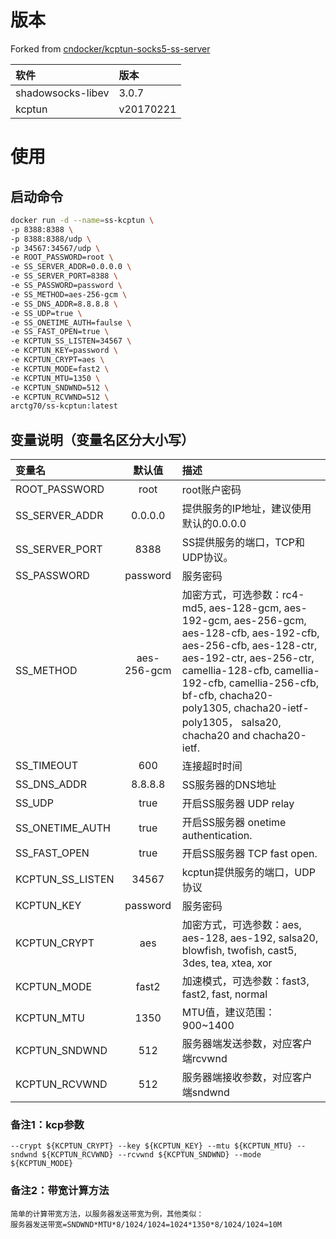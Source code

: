 # 版本
Forked from [cndocker/kcptun-socks5-ss-server](https://github.com/cndocker/kcptun-socks5-ss-server-docker)

| 软件 | 版本 |
| :--- | :--- |
| shadowsocks-libev |3.0.7 |
| kcptun | v20170221 |

# 使用
## 启动命令
```bash
docker run -d --name=ss-kcptun \
-p 8388:8388 \
-p 8388:8388/udp \
-p 34567:34567/udp \
-e ROOT_PASSWORD=root \
-e SS_SERVER_ADDR=0.0.0.0 \
-e SS_SERVER_PORT=8388 \
-e SS_PASSWORD=password \
-e SS_METHOD=aes-256-gcm \
-e SS_DNS_ADDR=8.8.8.8 \
-e SS_UDP=true \
-e SS_ONETIME_AUTH=faulse \
-e SS_FAST_OPEN=true \
-e KCPTUN_SS_LISTEN=34567 \
-e KCPTUN_KEY=password \
-e KCPTUN_CRYPT=aes \
-e KCPTUN_MODE=fast2 \
-e KCPTUN_MTU=1350 \
-e KCPTUN_SNDWND=512 \
-e KCPTUN_RCVWND=512 \
arctg70/ss-kcptun:latest
```

## 变量说明（变量名区分大小写）
| 变量名 | 默认值  | 描述 |
| :----------------- |:--------------------:| :---------------------------------- |
| ROOT_PASSWORD      | root                 | root账户密码 |
| SS_SERVER_ADDR     | 0.0.0.0              | 提供服务的IP地址，建议使用默认的0.0.0.0  |
| SS_SERVER_PORT     | 8388                 | SS提供服务的端口，TCP和UDP协议。        |
| SS_PASSWORD        | password             | 服务密码                              |
| SS_METHOD          | aes-256-gcm          | 加密方式，可选参数：rc4-md5, aes-128-gcm, aes-192-gcm, aes-256-gcm, aes-128-cfb, aes-192-cfb, aes-256-cfb, aes-128-ctr, aes-192-ctr, aes-256-ctr, camellia-128-cfb, camellia-192-cfb, camellia-256-cfb, bf-cfb, chacha20-poly1305, chacha20-ietf-poly1305， salsa20, chacha20 and chacha20-ietf. |
| SS_TIMEOUT         | 600                  | 连接超时时间                          |
| SS_DNS_ADDR        | 8.8.8.8              | SS服务器的DNS地址                     |
| SS_UDP             | true                 | 开启SS服务器 UDP relay                |
| SS_ONETIME_AUTH    | true                 | 开启SS服务器 onetime authentication.  |
| SS_FAST_OPEN       | true                 | 开启SS服务器  TCP fast open.          |
| KCPTUN_SS_LISTEN   | 34567                | kcptun提供服务的端口，UDP协议           |
| KCPTUN_KEY         | password             | 服务密码                              |
| KCPTUN_CRYPT       | aes                  | 加密方式，可选参数：aes, aes-128, aes-192, salsa20, blowfish, twofish, cast5, 3des, tea, xtea, xor |
| KCPTUN_MODE        | fast2                | 加速模式，可选参数：fast3, fast2, fast, normal |
| KCPTUN_MTU         | 1350                 | MTU值，建议范围：900~1400              |
| KCPTUN_SNDWND      | 512                  | 服务器端发送参数，对应客户端rcvwnd       |
| KCPTUN_RCVWND      | 512                  | 服务器端接收参数，对应客户端sndwnd        |

### 备注1：kcp参数
    --crypt ${KCPTUN_CRYPT} --key ${KCPTUN_KEY} --mtu ${KCPTUN_MTU} --sndwnd ${KCPTUN_RCVWND} --rcvwnd ${KCPTUN_SNDWND} --mode ${KCPTUN_MODE}

### 备注2：带宽计算方法
    简单的计算带宽方法，以服务器发送带宽为例，其他类似：
    服务器发送带宽=SNDWND*MTU*8/1024/1024=1024*1350*8/1024/1024≈10M
